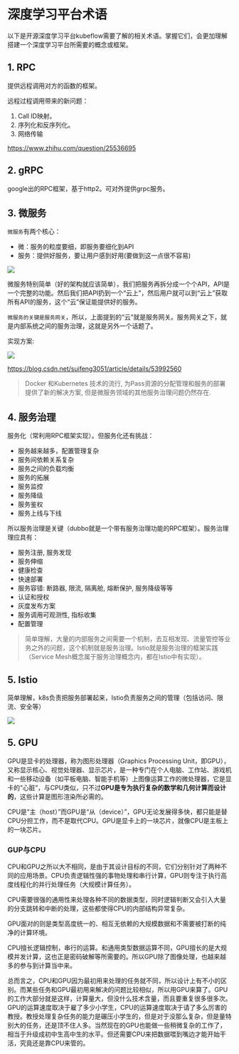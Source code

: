 # 深度学习平台术语

以下是开源深度学习平台kubeflow需要了解的相关术语。掌握它们，会更加理解搭建一个深度学习平台所需要的概念或框架。

## 1. RPC

提供远程调用对方的函数的框架。

远程过程调用带来的新问题：
1. Call ID映射。
1. 序列化和反序列化。
1. 网络传输

https://www.zhihu.com/question/25536695

## 2. gRPC

google出的RPC框架，基于http2。可对外提供grpc服务。

## 3. 微服务

`微服务`有两个核心：
* 微：服务的粒度要细，即服务要细化到API
* 服务：提供好服务，要让用户感到好用(要做到这一点很不容易)

![](https://img-blog.csdn.net/20170103145438903?watermark/2/text/aHR0cDovL2Jsb2cuY3Nkbi5uZXQvc3VpZmVuZzMwNTE=/font/5a6L5L2T/fontsize/400/fill/I0JBQkFCMA==/dissolve/70/gravity/SouthEast)

微服务特别简单（好的架构就应该简单），我们把服务再拆分成一个个API，API是一个完整的功能。然后我们把API扔到一个“云上”，然后用户就可以到“云上”获取所有API的服务，这个“云”保证能提供好的服务。

`微服务的关键是服务网关`，所以，上面提到的“云”就是服务网关。服务网关之下，就是内部系统之间的服务治理，这就是另外一个话题了。

实现方案:

![](https://img-blog.csdn.net/20170103151255786?watermark/2/text/aHR0cDovL2Jsb2cuY3Nkbi5uZXQvc3VpZmVuZzMwNTE=/font/5a6L5L2T/fontsize/400/fill/I0JBQkFCMA==/dissolve/70/gravity/SouthEast)

https://blog.csdn.net/suifeng3051/article/details/53992560

> Docker 和Kubernetes 技术的流行, 为Pass资源的分配管理和服务的部署提供了新的解决方案, 但是微服务领域的其他服务治理问题仍然存在.

## 4. 服务治理

服务化（常利用RPC框架实现）。但服务化还有挑战：
* 服务越来越多，配置管理复杂
* 服务间依赖关系复杂
* 服务之间的负载均衡
* 服务的拓展
* 服务监控
* 服务降级
* 服务鉴权
* 服务上线与下线

所以服务治理是关键（dubbo就是一个带有服务治理功能的RPC框架）。服务治理理应具有：
* 服务注册, 服务发现
* 服务伸缩
* 健康检查
* 快速部署
* 服务容错: 断路器, 限流, 隔离舱, 熔断保护, 服务降级等等
* 认证和授权
* 灰度发布方案
* 服务调用可观测性, 指标收集
* 配置管理

> 简单理解，大量的内部服务之间需要一个机制，去互相发现、流量管控等业务之外的问题，这个机制就是服务治理。Istio就是服务治理的框架实践（Service Mesh概念属于服务治理概念内，都在Istio中有实现）。

## 5. Istio

简单理解，k8s负责把服务部署起来，Istio负责服务之间的管理（包括访问、限流、安全等）

![](https://user-gold-cdn.xitu.io/2019/10/11/16db9347c2109b45?imageView2/0/w/1280/h/960/format/webp/ignore-error/1)

## 5. GPU

GPU是显卡的处理器，称为图形处理器（Graphics Processing Unit，即GPU），又称显示核心、视觉处理器、显示芯片，是一种专门在个人电脑、工作站、游戏机和一些移动设备（如平板电脑、智能手机等）上图像运算工作的微处理器，它是显卡的“心脏”，与CPU类似，只不过**GPU是专为执行复杂的数学和几何计算而设计的**，这些计算是图形渲染所必需的。

CPU是“主（host）”而GPU是“从（device）”，GPU无论发展得多快，都只能是替CPU分担工作，而不是取代CPU。GPU是显卡上的一块芯片，就像CPU是主板上的一块芯片。

### GUP与CPU

CPU和GPU之所以大不相同，是由于其设计目标的不同，它们分别针对了两种不同的应用场景。CPU负责逻辑性强的事物处理和串行计算，GPU则专注于执行高度线程化的并行处理任务（大规模计算任务）。

CPU需要很强的通用性来处理各种不同的数据类型，同时逻辑判断又会引入大量的分支跳转和中断的处理，这些都使得CPU的内部结构异常复杂。

GPU面对的则是类型高度统一的、相互无依赖的大规模数据和不需要被打断的纯净的计算环境。

CPU擅长逻辑控制，串行的运算。和通用类型数据运算不同，GPU擅长的是大规模并发计算，这也正是密码破解等所需要的。所以GPU除了图像处理，也越来越多的参与到计算当中来。

总而言之，CPU和GPU因为最初用来处理的任务就不同，所以设计上有不小的区别。而某些任务和GPU最初用来解决的问题比较相似，所以用GPU来算了。GPU的工作大部分就是这样，计算量大，但没什么技术含量，而且要重复很多很多次。GPU的运算速度取决于雇了多少小学生，CPU的运算速度取决于请了多么厉害的教授。教授处理复杂任务的能力是碾压小学生的，但是对于没那么复杂，但是量特别大的任务，还是顶不住人多。当然现在的GPU也能做一些稍微复杂的工作了，相当于升级成初中生高中生的水平。但还需要CPU来把数据喂到嘴边才能开始干活，究竟还是靠CPU来管的。
